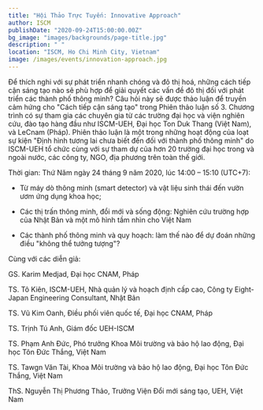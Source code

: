 ```yaml
---
title: "Hội Thảo Trực Tuyến: Innovative Approach"
author: ISCM
publishDate: "2020-09-24T15:00:00.00Z"
bg_image: "images/backgrounds/page-title.jpg"
description: " "
location: "ISCM, Ho Chi Minh City, Vietnam"
image: /images/events/innovation-approach.jpg
---
```

<!--StartFragment-->

Để thích nghi với sự phát triển nhanh chóng và đô thị hoá, những cách tiếp cận sáng tạo nào sẽ phù hợp để giải quyết các vấn đề đô thị đối với phát triển các thành phố thông minh? Câu hỏi này sẽ được thảo luận để truyền cảm hứng cho "Cách tiếp cận sáng tạo" trong Phiên thảo luận số 3. Chương trình có sự tham gia các chuyên gia từ các trường đại học và viện nghiên cứu, đào tạo hàng đầu như ISCM-UEH, Đại học Ton Duk Thang (Việt Nam), và LeCnam (Pháp). Phiên thảo luận là một trong những hoạt động của loạt sự kiện "Định hình tương lai chưa biết đến đối với thành phố thông minh" do ISCM-UEH tổ chức cùng với sự tham dự của hơn 20 trường đại học trong và ngoài nước, các công ty, NGO, địa phương trên toàn thế giới.

Thời gian: Thứ Năm ngày 24 tháng 9 năm 2020, lúc 14:00 – 15:10 (UTC+7):

* Từ máy dò thông minh (smart detector) và vật liệu sinh thái đến vườn ươm ứng dụng khoa học;

* Các thị trấn thông minh, đổi mới và sống động: Nghiên cứu trường hợp của Nhật Bản và một mô hình tầm nhìn cho Việt Nam

* Các thành phố thông minh và quy hoạch: làm thế nào để dự đoán những điều "không thể tưởng tượng"?

Cùng với các diễn giả:

GS. Karim Medjad, Đại học CNAM, Pháp

TS. Tô Kiên, ISCM-UEH, Nhà quản lý và hoạch định cấp cao, Công ty Eight-Japan Engineering Consultant, Nhật Bản

TS. Vũ Kim Oanh, Điều phối viên quốc tế, Đại học CNAM, Pháp

TS. Trịnh Tú Anh, Giám đốc UEH-ISCM

TS. Phạm Anh Đức, Phó trưởng Khoa Môi trường và bảo hộ lao động, Đại học Tôn Đức Thắng, Việt Nam

TS. Tawgn Văn Tài, Khoa Môi trường và bảo hộ lao động, Đại học Tôn Đức Thắng, Việt Nam

ThS. Nguyễn Thị Phương Thảo, Trưởng Viện Đổi mới sáng tạo, UEH, Việt Nam



<!--EndFragment-->